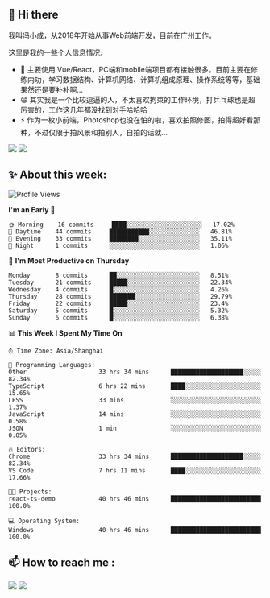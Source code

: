 ## 👋 Hi there

我叫冯小成，从2018年开始从事Web前端开发，目前在广州工作。

这里是我的一些个人信息情况:

- 🌱 主要使用 Vue/React，PC端和mobile端项目都有接触很多。目前主要在修练内功，学习数据结构、计算机网络、计算机组成原理、操作系统等等，基础果然还是要补补啊...
- 😄 其实我是一个比较逗逼的人，不太喜欢拘束的工作环境，打乒乓球也是超厉害的，工作这几年都没找到对手哈哈哈
- ⚡ 作为一枚小前端，Photoshop也没在怕的啦，喜欢拍照修图，拍得超好看那种，不过仅限于拍风景和拍别人，自拍的话就...

![](https://github-readme-stats.vercel.app/api?username=fxpixels&theme=graywhite&hide_border=true)
![](https://github-readme-stats.vercel.app/api/top-langs/?username=fxpixels&hide_border=true&layout=compact)

<!--
<img src="https://github-readme-stats.vercel.app/api?username=fxpixels&theme=graywhite&hide_border=true" width="500" alt=""/>
<img src="https://github-readme-stats.vercel.app/api/top-langs/?username=fxpixels&hide_border=true&layout=compact" width="300" alt=""/>
-->
## ✨ About this week:
<!--START_SECTION:waka-->
![Profile Views](http://img.shields.io/badge/Profile%20Views-47-blue)

**I'm an Early 🐤** 

```text
🌞 Morning    16 commits     ████░░░░░░░░░░░░░░░░░░░░░   17.02% 
🌆 Daytime    44 commits     ███████████░░░░░░░░░░░░░░   46.81% 
🌃 Evening    33 commits     ████████░░░░░░░░░░░░░░░░░   35.11% 
🌙 Night      1 commits      ░░░░░░░░░░░░░░░░░░░░░░░░░   1.06%

```
📅 **I'm Most Productive on Thursday** 

```text
Monday       8 commits      ██░░░░░░░░░░░░░░░░░░░░░░░   8.51% 
Tuesday      21 commits     █████░░░░░░░░░░░░░░░░░░░░   22.34% 
Wednesday    4 commits      █░░░░░░░░░░░░░░░░░░░░░░░░   4.26% 
Thursday     28 commits     ███████░░░░░░░░░░░░░░░░░░   29.79% 
Friday       22 commits     █████░░░░░░░░░░░░░░░░░░░░   23.4% 
Saturday     5 commits      █░░░░░░░░░░░░░░░░░░░░░░░░   5.32% 
Sunday       6 commits      █░░░░░░░░░░░░░░░░░░░░░░░░   6.38%

```


📊 **This Week I Spent My Time On** 

```text
⌚︎ Time Zone: Asia/Shanghai

💬 Programming Languages: 
Other                    33 hrs 34 mins      ████████████████████░░░░░   82.34% 
TypeScript               6 hrs 22 mins       ████░░░░░░░░░░░░░░░░░░░░░   15.65% 
LESS                     33 mins             ░░░░░░░░░░░░░░░░░░░░░░░░░   1.37% 
JavaScript               14 mins             ░░░░░░░░░░░░░░░░░░░░░░░░░   0.58% 
JSON                     1 min               ░░░░░░░░░░░░░░░░░░░░░░░░░   0.05%

🔥 Editors: 
Chrome                   33 hrs 34 mins      ████████████████████░░░░░   82.34% 
VS Code                  7 hrs 11 mins       ████░░░░░░░░░░░░░░░░░░░░░   17.66%

🐱‍💻 Projects: 
react-ts-demo            40 hrs 46 mins      █████████████████████████   100.0%

💻 Operating System: 
Windows                  40 hrs 46 mins      █████████████████████████   100.0%

```


<!--END_SECTION:waka-->

## :mailbox: How to reach me : 

[<img src="https://img.icons8.com/bubbles/50/000000/gmail.png"/>](mailto:iampcfox@gmail.com)
[<img target="_blank" src="https://img.icons8.com/bubbles/50/000000/github.png">](https://github.com/FxPixels)



<!-- ![Visitor Badge](https://visitor-badge.laobi.icu/badge?page_id=fxpixels) -->

<!--
**FxPixels/FxPixels** is a ✨ _special_ ✨ repository because its `README.md` (this file) appears on your GitHub profile.

Here are some ideas to get you started:

- 🔭 I’m currently working on ...
- 🌱 I’m currently learning ...
- 👯 I’m looking to collaborate on ...
- 🤔 I’m looking for help with ...
- 💬 Ask me about ...
- 📫 How to reach me: ...
- 😄 Pronouns: ...
- ⚡ Fun fact: ...
-->
